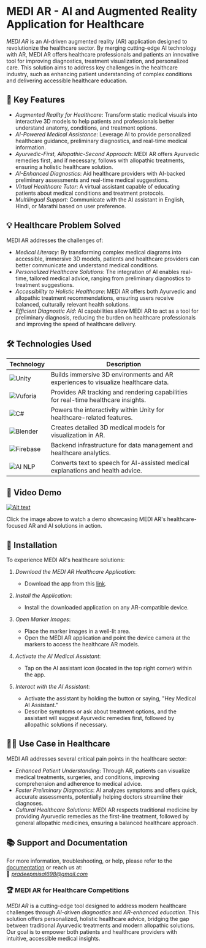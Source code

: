 # MEDI AR - AI and Augmented Reality Application for Healthcare  


*MEDI AR* is an AI-driven augmented reality (AR) application designed to revolutionize the healthcare sector. By merging cutting-edge AI technology with AR, MEDI AR offers healthcare professionals and patients an innovative tool for improving diagnostics, treatment visualization, and personalized care. This solution aims to address key challenges in the healthcare industry, such as enhancing patient understanding of complex conditions and delivering accessible healthcare education.

## 🏥 Key Features

- *Augmented Reality for Healthcare*: Transform static medical visuals into interactive 3D models to help patients and professionals better understand anatomy, conditions, and treatment options.
- *AI-Powered Medical Assistance*: Leverage AI to provide personalized healthcare guidance, preliminary diagnostics, and real-time medical information.
- *Ayurvedic-First, Allopathic-Second Approach*: MEDI AR offers Ayurvedic remedies first, and if necessary, follows with allopathic treatments, ensuring a holistic healthcare solution.
- *AI-Enhanced Diagnostics*: Aid healthcare providers with AI-backed preliminary assessments and real-time medical suggestions.
- *Virtual Healthcare Tutor*: A virtual assistant capable of educating patients about medical conditions and treatment protocols.
- *Multilingual Support*: Communicate with the AI assistant in English, Hindi, or Marathi based on user preference.

## 💡 Healthcare Problem Solved

MEDI AR addresses the challenges of:

- *Medical Literacy*: By transforming complex medical diagrams into accessible, immersive 3D models, patients and healthcare providers can better communicate and understand medical conditions.
- *Personalized Healthcare Solutions*: The integration of AI enables real-time, tailored medical advice, ranging from preliminary diagnostics to treatment suggestions.
- *Accessibility to Holistic Healthcare*: MEDI AR offers both Ayurvedic and allopathic treatment recommendations, ensuring users receive balanced, culturally relevant health solutions.
- *Efficient Diagnostic Aid*: AI capabilities allow MEDI AR to act as a tool for preliminary diagnosis, reducing the burden on healthcare professionals and improving the speed of healthcare delivery.

## 🛠️ Technologies Used

| Technology | Description |
|------------|-------------|
| ![Unity](https://img.shields.io/badge/Unity-3D%20Development-blue?style=flat-square&logo=unity) | Builds immersive 3D environments and AR experiences to visualize healthcare data. |
| ![Vuforia](https://img.shields.io/badge/Vuforia-AR%20Platform-green?style=flat-square&logo=vuforia) | Provides AR tracking and rendering capabilities for real-time healthcare insights. |
| ![C#](https://img.shields.io/badge/C%23-Scripting-orange?style=flat-square&logo=c-sharp) | Powers the interactivity within Unity for healthcare-related features. |
| ![Blender](https://img.shields.io/badge/Blender-3D%20Modeling-yellow?style=flat-square&logo=blender) | Creates detailed 3D medical models for visualization in AR. |
| ![Firebase](https://img.shields.io/badge/Firebase-Backend%20Support-red?style=flat-square&logo=firebase) | Backend infrastructure for data management and healthcare analytics. |
| ![AI NLP](https://img.shields.io/badge/AI%20NLP-Text--to--Voice-purple?style=flat-square&logo=ai) | Converts text to speech for AI-assisted medical explanations and health advice. |

## 🎥 Video Demo

[![Alt text](https://img.youtube.com/vi/G8Ybz08LRoA/0.jpg)](https://youtu.be/G8Ybz08LRoA)

Click the image above to watch a demo showcasing MEDI AR's healthcare-focused AR and AI solutions in action.

## 🚀 Installation

To experience MEDI AR's healthcare solutions:

1. *Download the MEDI AR Healthcare Application*:  
   - Download the app from this [link](https://drive.google.com/drive/folders/133V791IhyKdw1_VmW85pOIvpMXZ_t54U).

2. *Install the Application*:
   - Install the downloaded application on any AR-compatible device.

3. *Open Marker Images*:
   - Place the marker images in a well-lit area.
   - Open the MEDI AR application and point the device camera at the markers to access the healthcare AR models.

4. *Activate the AI Medical Assistant*:
   - Tap on the AI assistant icon (located in the top right corner) within the app.

5. *Interact with the AI Assistant*:
   - Activate the assistant by holding the button or saying, "Hey Medical AI Assistant."
   - Describe symptoms or ask about treatment options, and the assistant will suggest Ayurvedic remedies first, followed by allopathic solutions if necessary.

## 🧑‍⚕️ Use Case in Healthcare

MEDI AR addresses several critical pain points in the healthcare sector:

- *Enhanced Patient Understanding*: Through AR, patients can visualize medical treatments, surgeries, and conditions, improving comprehension and adherence to medical advice.
- *Faster Preliminary Diagnostics*: AI analyzes symptoms and offers quick, accurate assessments, potentially helping doctors streamline their diagnoses.
- *Cultural Healthcare Solutions*: MEDI AR respects traditional medicine by providing Ayurvedic remedies as the first-line treatment, followed by general allopathic medicines, ensuring a balanced healthcare approach.

## 📚 Support and Documentation

For more information, troubleshooting, or help, please refer to the [documentation](link-to-your-documentation) or reach us at:  
📧 *pradeepmisal698@gmail.com*

### 🏆 MEDI AR for Healthcare Competitions

*MEDI AR* is a cutting-edge tool designed to address modern healthcare challenges through *AI-driven diagnostics* and *AR-enhanced education*. This solution offers personalized, holistic healthcare advice, bridging the gap between traditional Ayurvedic treatments and modern allopathic solutions. Our goal is to empower both patients and healthcare providers with intuitive, accessible medical insights.
